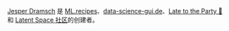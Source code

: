 <a href="https://dramsch.net">Jesper Dramsch</a> 是 <a href="https://ml.recipes">ML.recipes</a>、<a href="https://data-science-gui.de">data-science-gui.de</a>、<a href="https://late.email">Late to the Party 🎉</a> 和 <a href="https://latent.club">Latent Space 社区</a>的创建者。
